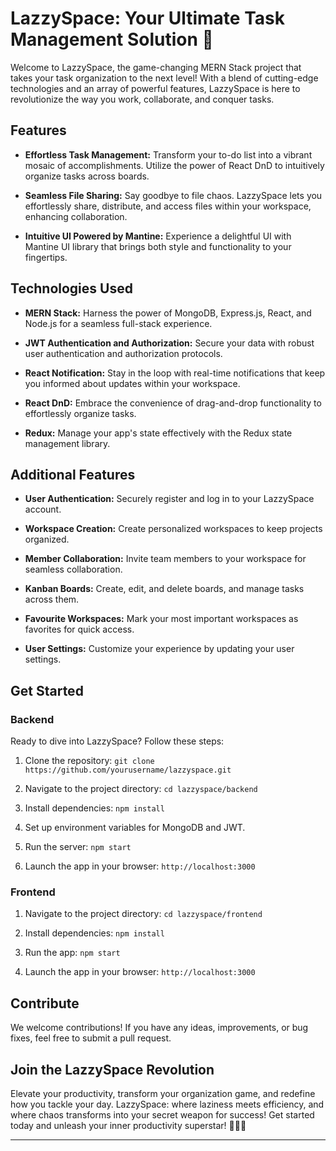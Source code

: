 # LazzySpace: Your Ultimate Task Management Solution 🚀

Welcome to LazzySpace, the game-changing MERN Stack project that takes your task organization to the next level! With a blend of cutting-edge technologies and an array of powerful features, LazzySpace is here to revolutionize the way you work, collaborate, and conquer tasks.

## Features

- **Effortless Task Management:** Transform your to-do list into a vibrant mosaic of accomplishments. Utilize the power of React DnD to intuitively organize tasks across boards.

- **Seamless File Sharing:** Say goodbye to file chaos. LazzySpace lets you effortlessly share, distribute, and access files within your workspace, enhancing collaboration.

- **Intuitive UI Powered by Mantine:** Experience a delightful UI with Mantine UI library that brings both style and functionality to your fingertips.


## Technologies Used

- **MERN Stack:** Harness the power of MongoDB, Express.js, React, and Node.js for a seamless full-stack experience.

- **JWT Authentication and Authorization:** Secure your data with robust user authentication and authorization protocols.

- **React Notification:** Stay in the loop with real-time notifications that keep you informed about updates within your workspace.

- **React DnD:** Embrace the convenience of drag-and-drop functionality to effortlessly organize tasks.

- **Redux:** Manage your app's state effectively with the Redux state management library.

## Additional Features

- **User Authentication:** Securely register and log in to your LazzySpace account.

- **Workspace Creation:** Create personalized workspaces to keep projects organized.

- **Member Collaboration:** Invite team members to your workspace for seamless collaboration.

- **Kanban Boards:** Create, edit, and delete boards, and manage tasks across them.

- **Favourite Workspaces:** Mark your most important workspaces as favorites for quick access.

- **User Settings:** Customize your experience by updating your user settings.

## Get Started

### Backend
Ready to dive into LazzySpace? Follow these steps:

1. Clone the repository: `git clone https://github.com/yourusername/lazzyspace.git`

2. Navigate to the project directory: `cd lazzyspace/backend`

3. Install dependencies: `npm install`

4. Set up environment variables for MongoDB and JWT.

5. Run the server: `npm start`

6. Launch the app in your browser: `http://localhost:3000`

### Frontend

1. Navigate to the project directory: `cd lazzyspace/frontend`

2. Install dependencies: `npm install`

3. Run the app: `npm start`

4. Launch the app in your browser: `http://localhost:3000`

## Contribute

We welcome contributions! If you have any ideas, improvements, or bug fixes, feel free to submit a pull request.

## Join the LazzySpace Revolution

Elevate your productivity, transform your organization game, and redefine how you tackle your day. LazzySpace: where laziness meets efficiency, and where chaos transforms into your secret weapon for success! Get started today and unleash your inner productivity superstar! 🌟📅🎈

---